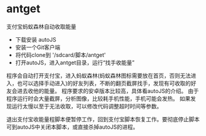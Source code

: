 # antget
支付宝蚂蚁森林自动收取能量

- 下载安装 autoJS
- 安装一个Git客户端
- 将代码clone到 '/sdcard/脚本/antget'
- 打开autoJS，进入antget目录，运行“找手收能量”

程序会自动打开支付宝，进入蚂蚁森林(蚂蚁森林图标需要放在首页，否则无法进入，也可以选择手动进入)的好友列表，不断的翻页截屏找手，发现有可收取的好友会进去收他的能量。
程序要求的安卓版本比较高，具体看autoJS的介绍。
由于程序运行时会大量截屏，分析图像，比较耗手机性能，手机可能会发热。
如果发现运行太慢以至于无法收取，可以修改代码调整超时时间等参数。

退出支付宝收能量程脚本便暂停工作，回到支付宝脚本恢复工作。要彻底停止脚本可到autoJS中关闭本脚本，或直接杀掉autoJS的进程。
